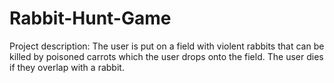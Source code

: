 # Rabbit-Hunt-Game

Project description: The user is put on a field with violent rabbits that can be killed by poisoned carrots which the user drops
                     onto the field. The user dies if they overlap with a rabbit.

